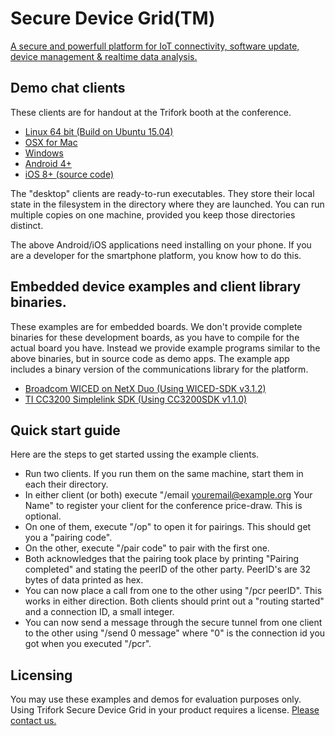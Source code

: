 # Secure Device Grid(TM)

[A secure and powerfull platform for IoT connectivity, software update, device management & realtime data analysis.](http://securedevicegrid.com)

## Demo chat clients

These clients are for handout at the Trifork booth at the conference.

*   [Linux 64 bit (Build on Ubuntu 15.04)](./binaries/sandbox/ubuntu/sandbox-demo)
*   [OSX for Mac](./binaries/sandbox/macosx/Sandbox-demo)
*   [Windows](./binaries/sandbox/windows/win32-sandbox.zip)
*   [Android 4+](./binaries/sandbox/android/sandbox-demo.apk)
*   [iOS 8+ (source code)](./binaries/release_ios.zip)

The "desktop" clients are ready-to-run executables. They store their
local state in the filesystem in the directory where they are
launched. You can run multiple copies on one machine, provided you
keep those directories distinct.

The above Android/iOS applications need installing on your phone. If
you are a developer for the smartphone platform, you know how to do
this.

## Embedded device examples and client library binaries.

These examples are for embedded boards. We don't provide complete
binaries for these development boards, as you have to compile for the
actual board you have. Instead we provide example programs
similar to the above binaries, but in source code as demo apps. The
example app includes a binary version of the communications library
for the platform.

*   [Broadcom WICED on NetX Duo (Using WICED-SDK v3.1.2)](./binaries/release_wiced.zip)
*   [TI CC3200 Simplelink SDK (Using CC3200SDK v1.1.0)](./binaries/release_cc3200.zip)

## Quick start guide

Here are the steps to get started ussing the example clients.

*   Run two clients. If you run them on the same machine, start them in each their directory.
*   In either client (or both) execute "/email youremail@example.org Your Name" to register your client for the conference price-draw. This is optional.
*   On one of them, execute "/op" to open it for pairings. This should get you a "pairing code".
*   On the other, execute "/pair code" to pair with the first one.
*   Both acknowledges that the pairing took place by printing "Pairing completed" and stating the peerID of the other party. PeerID's are 32 bytes of data printed as hex.
*   You can now place a call from one to the other using "/pcr peerID". This works in either direction. Both clients should print out a "routing started" and a connection ID, a small integer.
*   You can now send a message through the secure tunnel from one client to the other using "/send 0 message" where "0" is the connection id you got when you executed "/pcr".

## Licensing

You may use these examples and demos for evaluation purposes only.
Using Trifork Secure Device Grid in your product requires a
license. [Please contact us.](http://trifork.com)
